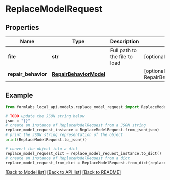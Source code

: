 # ReplaceModelRequest


## Properties

Name | Type | Description | Notes
------------ | ------------- | ------------- | -------------
**file** | **str** | Full path to the file to load | [optional] 
**repair_behavior** | [**RepairBehaviorModel**](RepairBehaviorModel.md) |  | [optional] [default to RepairBehaviorModel.ERROR]

## Example

```python
from formlabs_local_api.models.replace_model_request import ReplaceModelRequest

# TODO update the JSON string below
json = "{}"
# create an instance of ReplaceModelRequest from a JSON string
replace_model_request_instance = ReplaceModelRequest.from_json(json)
# print the JSON string representation of the object
print(ReplaceModelRequest.to_json())

# convert the object into a dict
replace_model_request_dict = replace_model_request_instance.to_dict()
# create an instance of ReplaceModelRequest from a dict
replace_model_request_from_dict = ReplaceModelRequest.from_dict(replace_model_request_dict)
```
[[Back to Model list]](../README.md#documentation-for-models) [[Back to API list]](../README.md#documentation-for-api-endpoints) [[Back to README]](../README.md)


